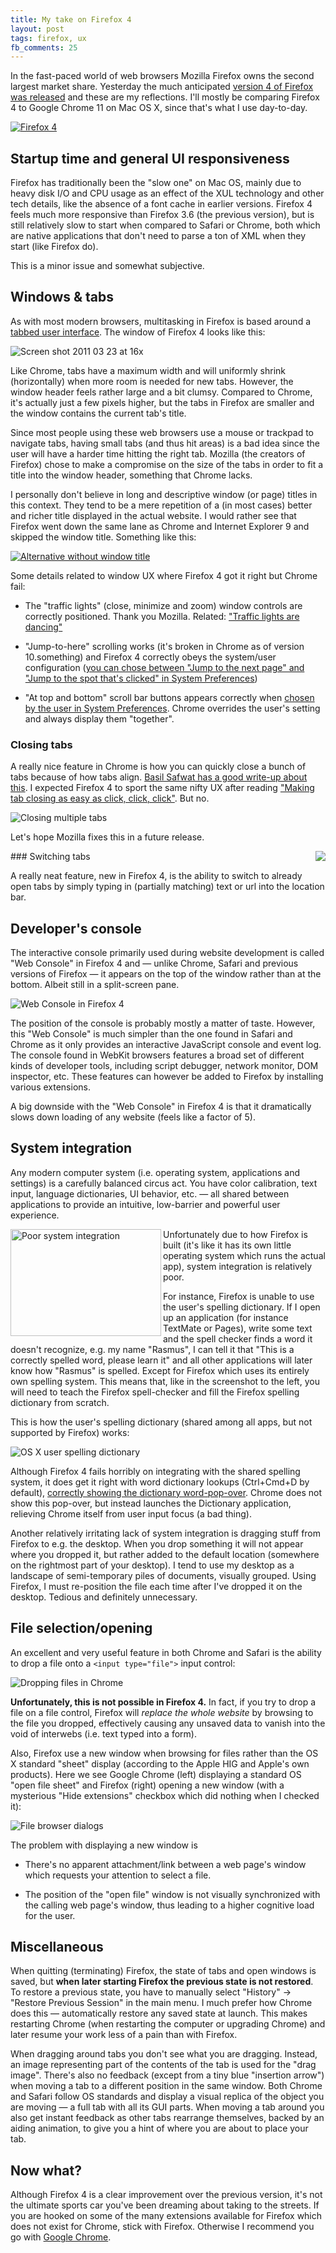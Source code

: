 ```yaml
---
title: My take on Firefox 4
layout: post
tags: firefox, ux
fb_comments: 25
---
```


In the fast-paced world of web browsers Mozilla Firefox owns the second largest market share. Yesterday the much anticipated [version 4 of Firefox was released](http://blog.mozilla.com/blog/2011/03/22/mozilla-launches-firefox-4-and-delivers-a-fast-sleek-and-customizable-browsing-experience-to-more-than-400-million-users-worldwide-2/) and these are my reflections. I'll mostly be comparing Firefox 4 to Google Chrome 11 on Mac OS X, since that's what I use day-to-day.

[![Firefox 4](http://farm6.static.flickr.com/5252/5553521326_0bee7c50a1_z.jpg)](http://farm6.static.flickr.com/5300/5552916863_dba4478d87_o.png)

## Startup time and general UI responsiveness

Firefox has traditionally been the "slow one" on Mac OS, mainly due to heavy disk I/O and CPU usage as an effect of the XUL technology and other tech details, like the absence of a font cache in earlier versions. Firefox 4 feels much more responsive than Firefox 3.6 (the previous version), but is still relatively slow to start when compared to Safari or Chrome, both which are native applications that don't need to parse a ton of XML when they start (like Firefox do).

This is a minor issue and somewhat subjective.


## Windows & tabs

As with most modern browsers, multitasking in Firefox is based around a [tabbed user interface](http://en.wikipedia.org/wiki/Tab_%28GUI%29). The window of Firefox 4 looks like this:

![Screen shot 2011 03 23 at 16x](http://farm6.static.flickr.com/5267/5553460336_5cc0243ea8_z.jpg)

Like Chrome, tabs have a maximum width and will uniformly shrink (horizontally) when more room is needed for new tabs. However, the window header feels rather large and a bit clumsy. Compared to Chrome, it's actually just a few pixels higher, but the tabs in Firefox are smaller and the window contains the current tab's title.

Since most people using these web browsers use a mouse or trackpad to navigate tabs, having small tabs (and thus hit areas) is a bad idea since the user will have a harder time hitting the right tab. Mozilla (the creators of Firefox) chose to make a compromise on the size of the tabs in order to fit a title into the window header, something that Chrome lacks.

I personally don't believe in long and descriptive window (or page) titles in this context. They tend to be a mere repetition of a (in most cases) better and richer title displayed in the actual website. I would rather see that Firefox went down the same lane as Chrome and Internet Explorer 9 and skipped the window title. Something like this:

[![Alternative without window title](http://farm6.static.flickr.com/5190/5553545058_6ab9e9eca2_z.jpg)](http://farm6.static.flickr.com/5190/5553545058_7024edb4d8_o.png)

Some details related to window UX where Firefox 4 got it right but Chrome fail:

- The "traffic lights" (close, minimize and zoom) window controls are correctly positioned. Thank you Mozilla. Related: ["Traffic lights are dancing"](http://rsms.me/2011/03/08/traffic-lights-are-dancing.html)

- "Jump-to-here" scrolling works (it's broken in Chrome as of version 10.something) and Firefox 4 correctly obeys the system/user configuration ([you can chose between "Jump to the next page" and "Jump to the spot that's clicked" in System Preferences](http://farm6.static.flickr.com/5186/5553632451_24d031e029_o.png))

- "At top and bottom" scroll bar buttons appears correctly when [chosen by the user in System Preferences](http://farm6.static.flickr.com/5186/5553632451_24d031e029_o.png). Chrome overrides the user's setting and always display them "together".

### Closing tabs

A really nice feature in Chrome is how you can quickly close a bunch of tabs because of how tabs align. [Basil Safwat has a good write-up about this](http://www.theinvisibl.com/2009/12/08/chrometabs/). I expected Firefox 4 to sport the same nifty UX after reading ["Making tab closing as easy as click, click, click"](http://frankyan.wordpress.com/2010/07/30/making-tab-closing-easy/). But no.

![Closing multiple tabs](http://farm6.static.flickr.com/5134/5553026501_fa31515cc0_o.png)

Let's hope Mozilla fixes this in a future release.


<img src="http://farm6.static.flickr.com/5021/5553780853_7efe9e8600_o.png" align="right">
### Switching tabs

A really neat feature, new in Firefox 4, is the ability to switch to already open tabs by simply typing in (partially matching) text or url into the location bar.


## Developer's console

The interactive console primarily used during website development is called "Web Console" in Firefox 4 and — unlike Chrome, Safari and previous versions of Firefox — it appears on the top of the window rather than at the bottom. Albeit still in a split-screen pane.

![Web Console in Firefox 4](http://farm6.static.flickr.com/5173/5554197554_8f05204bc4_z.jpg)

The position of the console is probably mostly a matter of taste. However, this "Web Console" is much simpler than the one found in Safari and Chrome as it only provides an interactive JavaScript console and event log. The console found in WebKit browsers features a broad set of different kinds of developer tools, including script debugger, network monitor, DOM inspector, etc. These features can however be added to Firefox by installing various extensions.

A big downside with the "Web Console" in Firefox 4 is that it dramatically slows down loading of any website (feels like a factor of 5).


## System integration

Any modern computer system (i.e. operating system, applications and settings) is a carefully balanced circus act. You have color calibration, text input, language dictionaries, UI behavior, etc. — all shared between applications to provide an intuitive, low-barrier and powerful user experience.

<img src="http://farm6.static.flickr.com/5258/5553666735_3a11908e11_o.png" width="241" height="171" alt="Poor system integration" align="left">Unfortunately due to how Firefox is built (it's like it has its own little operating system which runs the actual app), system integration is relatively poor.

For instance, Firefox is unable to use the user's spelling dictionary. If I open up an application (for instance TextMate or Pages), write some text and the spell checker finds a word it doesn't recognize, e.g. my name "Rasmus", I can tell it that "This is a correctly spelled word, please learn it" and all other applications will later know how "Rasmus" is spelled. Except for Firefox which uses its entirely own spelling system. This means that, like in the screenshot to the left, you will need to teach the Firefox spell-checker and fill the Firefox spelling dictionary from scratch.

This is how the user's spelling dictionary (shared among all apps, but not supported by Firefox) works:

![OS X user spelling dictionary](http://farm6.static.flickr.com/5268/5554328612_28683a56da_o.png)

Although Firefox 4 fails horribly on integrating with the shared spelling system, it does get it right with word dictionary lookups (Ctrl+Cmd+D by default), [correctly showing the dictionary word-pop-over](http://farm6.static.flickr.com/5253/5554332952_69c64079ba_o.png). Chrome does not show this pop-over, but instead launches the Dictionary application, relieving Chrome itself from user input focus (a bad thing).

Another relatively irritating lack of system integration is dragging stuff from Firefox to e.g. the desktop. When you drop something it will not appear where you dropped it, but rather added to the default location (somewhere on the rightmost part of your desktop). I tend to use my desktop as a landscape of semi-temporary piles of documents, visually grouped. Using Firefox, I must re-position the file each time after I've dropped it on the desktop. Tedious and definitely unnecessary.


## File selection/opening

An excellent and very useful feature in both Chrome and Safari is the ability to drop a file onto a `<input type="file">` input control:

![Dropping files in Chrome](http://farm6.static.flickr.com/5253/5553867885_8b222f54c9_o.png)

**Unfortunately, this is not possible in Firefox 4.** In fact, if you try to drop a file on a file control, Firefox will *replace the whole website* by browsing to the file you dropped, effectively causing any unsaved data to vanish into the void of interwebs (i.e. text typed into a form).

Also, Firefox use a new window when browsing for files rather than the OS X standard "sheet" display (according to the Apple HIG and Apple's own products). Here we see Google Chrome (left) displaying a standard OS "open file sheet" and Firefox (right) opening a new window (with a mysterious "Hide extensions" checkbox which did nothing when I checked it):

![File browser dialogs](http://farm6.static.flickr.com/5138/5553824899_929e379449_o.png)

The problem with displaying a new window is

- There's no apparent attachment/link between a web page's window which requests your attention to select a file.

- The position of the "open file" window is not visually synchronized with the calling web page's window, thus leading to a higher cognitive load for the user.


## Miscellaneous

When quitting (terminating) Firefox, the state of tabs and open windows is saved, but **when later starting Firefox the previous state is not restored**. To restore a previous state, you have to manually select "History" → "Restore Previous Session" in the main menu. I much prefer how Chrome does this — automatically restore any saved state at launch. This makes restarting Chrome (when restarting the computer or upgrading Chrome) and later resume your work less of a pain than with Firefox.

When dragging around tabs you don't see what you are dragging. Instead, an image representing part of the contents of the tab is used for the "drag image". There's also no feedback (except from a tiny blue "insertion arrow") when moving a tab to a different position in the same window. Both Chrome and Safari follow OS standards and display a visual replica of the object you are moving — a full tab with all its GUI parts. When moving a tab around you also get instant feedback as other tabs rearrange themselves, backed by an aiding animation, to give you a hint of where you are about to place your tab.


## Now what?

Although Firefox 4 is a clear improvement over the previous version, it's not the ultimate sports car you've been dreaming about taking to the streets. If you are hooked on some of the many extensions available for Firefox which does not exist for Chrome, stick with Firefox. Otherwise I recommend you go with [Google Chrome](http://www.google.com/chrome).
